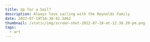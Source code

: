 ```yaml
---
title: Up for a Sail?
description: Always love sailing with the Reynolds Family
date: 2022-07-10T16:38:42.346Z
thumbnail: /static/img/screen-shot-2022-07-10-at-12.38.20-pm.png
tags:
  - art
---
```

